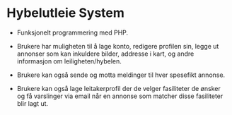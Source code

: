 # Hybelutleie System

- Funksjonelt programmering med PHP.

- Brukere har muligheten til å lage konto, redigere profilen sin, legge ut annonser som kan inkuldere bilder, addresse i kart, og andre informasjon om leiligheten/hybelen. 
- Brukere kan også sende og motta meldinger til hver spesefikt annonse. 
- Brukere kan også lage leitakerprofil der de velger fasiliteter de ønsker og få varslinger via email når en annonse som matcher disse fasiliteter blir lagt ut.
